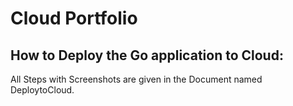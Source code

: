 # Cloud Portfolio

## How to Deploy the Go application to Cloud:

All Steps with Screenshots are given in the Document named DeploytoCloud.





